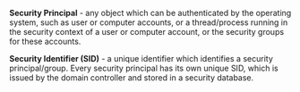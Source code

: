 **Security Principal** - any object which can be authenticated by the operating system, such as user or computer accounts, or a thread/process running in the security context of a user or computer account, or the security groups for these accounts.

**Security Identifier (SID)** - a unique identifier which identifies a security principal/group. Every security principal has its own unique SID, which is issued by the domain controller and stored in a security database. 
